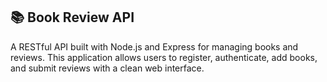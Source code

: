 ## 📚 Book Review API

A RESTful API built with Node.js and Express for managing books and reviews. This application allows users to register, authenticate, add books, and submit reviews with a clean web interface.
